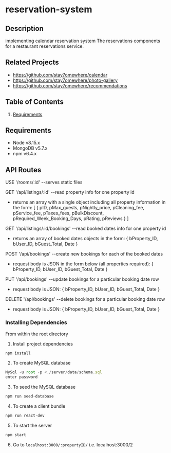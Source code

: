 # reservation-system

## Description
implementing calendar reservation system
The reservations components for a restaurant reservations service.

## Related Projects
  - https://github.com/stay7omewhere/calendar
  - https://github.com/stay7omewhere/photo-gallery
  - https://github.com/stay7omewhere/recommendations

## Table of Contents
1. [Requirements](#requirements)

## Requirements
- Node v8.15.x
- MongoDB v5.7.x
- npm v6.4.x

## API Routes

USE '/rooms/:id' --serves static files

GET '/api/listings/:id' --read property info for one property id
- returns an array with a single object including all property information in the form:
   [
     {
       pID,
       pMax_guests,
       pNightly_price,
       pCleaning_fee,
       pService_fee,
       pTaxes_fees,
       pBulkDiscount,
       pRequired_Week_Booking_Days,
       pRating,
       pReviews
      }
    ]

GET '/api/listings/:id/bookings' --read booked dates info for one property id
- returns an array of booked dates objects in the form: 
    {
      bProperty_ID,
      bUser_ID,
      bGuest_Total,
      Date
    }

POST '/api/bookings' --create new bookings for each of the booked dates
- request body is JSON in the form below (all properties required): 
    {
      bProperty_ID,
      bUser_ID,
      bGuest_Total,
      Date
    }

PUT '/api/bookings' --update bookings for a particular booking date row
- request body is JSON:
    {
      bProperty_ID,
      bUser_ID,
      bGuest_Total,
      Date
    }

DELETE '/api/bookings' --delete bookings for a particular booking date row
- request body is JSON:
    {
      bProperty_ID,
      bUser_ID,
      bGuest_Total,
      Date
    }

### Installing Dependencies
From within the root directory


1. Install project dependencies
```javascript
npm install
```

2. To create MySQL database
```javascript
MySql -u root -p <./server/data/schema.sql
enter password
```

3. To seed the MySQL database
```javascript
npm run seed-database
```

4. To create a client bundle
```javascript
npm run react-dev
```

5. To start the server
```javascript
npm start
```

6. Go to `localhost:3000/:propertyID/` i.e. localhost:3000/2


